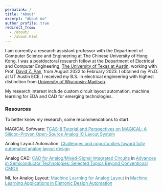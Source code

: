 ```yaml
---
permalink: /
title: "About"
excerpt: "About me"
author_profile: true
redirect_from: 
  - /about/
  - /about.html
---
```




I am currently a research assistant professor with the Department of Computer Science and Engineering at The Chinese University of Hong Kong. I was a postdoctoral research fellow at the Department of Electrical and Computer Engineering, [The University of Texas at Austin](https://www.utexas.edu/), working with Prof. [David Z. Pan](http://www.ece.utexas.edu/~dpan/), from August 2022 to February 2023. I obtained my Ph.D. at UT Austin ECE. I received my B.S. in electrical engineering with highest distinction from
[University of Wisconsin-Madison](https://guide.wisc.edu/courses/e_c_e/).

My research interest include custom circuit layout automation, machine learning for EDA and CAD for emerging technologies.

### Resources

To better know my research, some recommendations to start:

MAGICAL Software:  <a href="/publications/papers/A_TCASII22_Zhu.pdf" style="color:#3793ae">TCAS-II Tutorial and Perspectives on MAGICAL: A
Silicon-Proven Open-Source Analog IC Layout System </a>

Analog Layout Automation:  <a href="/publications/papers/A_JOS20_Chen.pdf" style="color:#3793ae">Challenges and opportunities toward fully
automated analog layout design </a>

Analog CAD:  <a href="/publications/papers/A_Book22_Alawieh.pdf" style="color:#3793ae">CAD for Analog/Mixed-Signal Integrated Circuits </a> in <a href="https://ieeexplore.ieee.org/book/9914626" style="color:#3793ae">Advances in Semiconductor Technologies: Selected Topics Beyond Conventional CMOS </a>

ML for Analog Layout:  <a href="/publications/papers/A_Book22_Burns.pdf" style="color:#3793ae">Machine Learning for Analog Layout </a> in <a href="https://link.springer.com/book/10.1007/978-3-031-13074-8" style="color:#3793ae">Machine Learning Applications in Eletronic Design Automation </a>





<!-- Google tag (gtag.js) -->
<script async src="https://www.googletagmanager.com/gtag/js?id=G-V75GJ30CTR"></script>
<script>
  window.dataLayer = window.dataLayer || [];
  function gtag(){dataLayer.push(arguments);}
  gtag('js', new Date());

  gtag('config', 'G-V75GJ30CTR');
</script>
